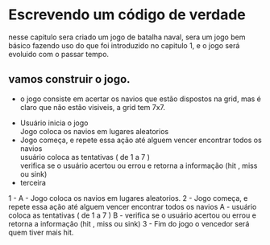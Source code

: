 # Escrevendo um código de verdade

nesse capitulo sera criado um jogo de batalha naval, sera um jogo bem básico fazendo uso do que foi introduzido no capitulo 1, e o jogo será evoluido
com o passar tempo.

## vamos construir o jogo.

- o jogo consiste em acertar os navios que estão dispostos na grid, mas é claro que não estão visiveis, a grid tem 7x7.
<ul>
  <li>Usuário inicia o jogo</br>Jogo coloca os navios em lugares aleatorios</li>
  <li>Jogo começa, e repete essa ação até alguem vencer encontrar todos os navios</br> usuário coloca as tentativas ( de 1 a 7 )</br>verifica se o usuário acertou ou errou e retorna a informação (hit , miss ou sink)</li>
  <li>terceira</li>
</ul>
1 - 
  A - Jogo coloca os navios em lugares aleatorios.
2 - Jogo começa, e repete essa ação até alguem vencer encontrar todos os navios
  A - usuário coloca as tentativas ( de 1 a 7 )
  B - verifica se o usuário acertou ou errou e retorna a informação (hit , miss ou sink)
3 - Fim do jogo o vencedor será quem tiver mais hit.